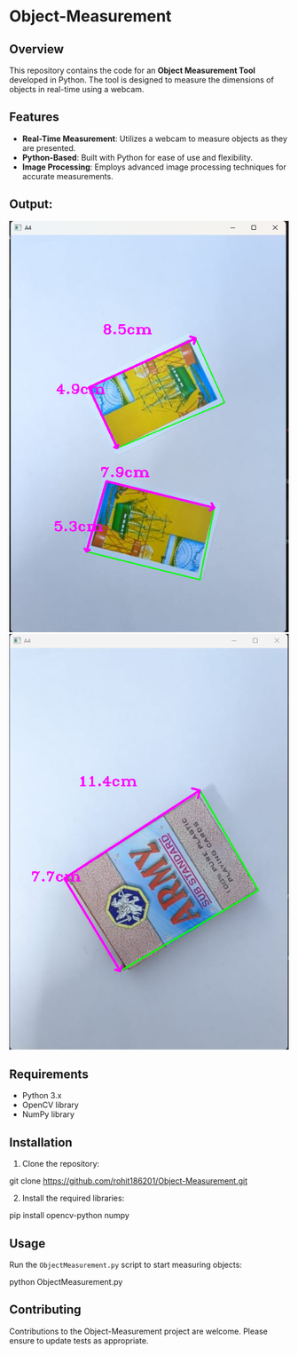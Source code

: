 # Object-Measurement

## Overview
This repository contains the code for an **Object Measurement Tool** developed in Python. The tool is designed to measure the dimensions of objects in real-time using a webcam.

## Features
- **Real-Time Measurement**: Utilizes a webcam to measure objects as they are presented.
- **Python-Based**: Built with Python for ease of use and flexibility.
- **Image Processing**: Employs advanced image processing techniques for accurate measurements.

## Output:
![alt text](https://github.com/rohit186201/Object-Measurement/blob/main/Output/Screenshot%202024-02-04%20045930.png)
![alt text](https://github.com/rohit186201/Object-Measurement/blob/main/Output/Screenshot%202024-02-04%20045853.png)

## Requirements
- Python 3.x
- OpenCV library
- NumPy library

## Installation
1. Clone the repository:

git clone https://github.com/rohit186201/Object-Measurement.git

2. Install the required libraries:

pip install opencv-python numpy


## Usage
Run the `ObjectMeasurement.py` script to start measuring objects:

python ObjectMeasurement.py


## Contributing
Contributions to the Object-Measurement project are welcome. Please ensure to update tests as appropriate.

